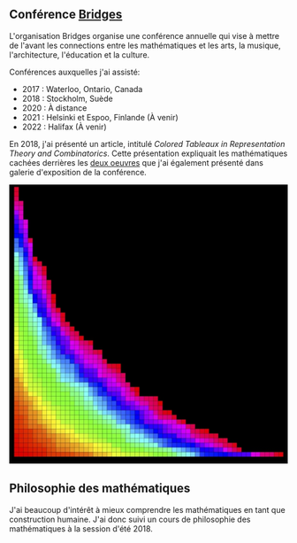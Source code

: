 ## Conférence [Bridges](https://bridgesmathart.org/bridges-2020/)

L'organisation Bridges organise une conférence annuelle qui vise à mettre de l'avant les connections entre les mathématiques et les arts, la musique, l'architecture, l'éducation et la culture.

Conférences auxquelles j'ai assisté:
- 2017 : Waterloo, Ontario, Canada
- 2018 : Stockholm, Suède
- 2020 : À distance
- 2021 : Helsinki et Espoo, Finlande (À venir)
- 2022 : Halifax (À venir)

En 2018, j'ai présenté un article, intitulé *Colored Tableaux in Representation Theory and Combinatorics*. Cette présentation expliquait les mathématiques cachées derrières les [deux oeuvres](http://gallery.bridgesmathart.org/exhibitions/2018-bridges-conference/flo_salut) que j'ai également présenté dans galerie d'exposition de la conférence.

<p align="center">
  <img src="bridges.jpg" alt="bridges">
</p>

## Philosophie des mathématiques

J'ai beaucoup d'intérêt à mieux comprendre les mathématiques en tant que construction humaine. J'ai donc suivi un cours de philosophie des mathématiques à la session d'été 2018.
